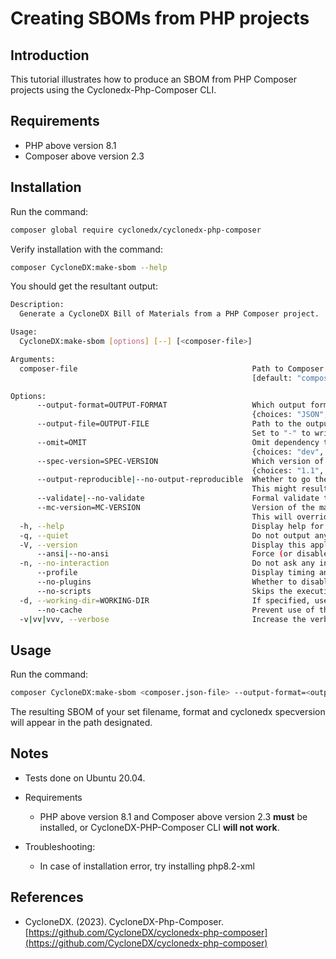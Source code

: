 # Creating SBOMs from PHP projects

## Introduction

This tutorial illustrates how to produce an SBOM from PHP Composer projects using the Cyclonedx-Php-Composer CLI.


## Requirements

* PHP above version 8.1
* Composer above version 2.3


## Installation

Run the command:

```bash
composer global require cyclonedx/cyclonedx-php-composer
```

Verify installation with the command:

```bash
composer CycloneDX:make-sbom --help
```

You should get the resultant output:

```bash
Description:
  Generate a CycloneDX Bill of Materials from a PHP Composer project.

Usage:
  CycloneDX:make-sbom [options] [--] [<composer-file>]

Arguments:
  composer-file                                       Path to Composer config file.
                                                      [default: "composer.json" file in current working directory]

Options:
      --output-format=OUTPUT-FORMAT                   Which output format to use.
                                                      {choices: "JSON", "XML"} [default: "XML"]
      --output-file=OUTPUT-FILE                       Path to the output file.
                                                      Set to "-" to write to STDOUT [default: "-"]
      --omit=OMIT                                     Omit dependency types.
                                                      {choices: "dev", "plugin"} (multiple values allowed)
      --spec-version=SPEC-VERSION                     Which version of CycloneDX spec to use.
                                                      {choices: "1.1", "1.2", "1.3", "1.4", "1.5"} [default: "1.4"]
      --output-reproducible|--no-output-reproducible  Whether to go the extra mile and make the output reproducible.
                                                      This might result in loss of time- and random-based-values.
      --validate|--no-validate                        Formal validate the resulting BOM.
      --mc-version=MC-VERSION                         Version of the main component.
                                                      This will override auto-detection.
  -h, --help                                          Display help for the given command. When no command is given display help for the list command
  -q, --quiet                                         Do not output any message
  -V, --version                                       Display this application version
      --ansi|--no-ansi                                Force (or disable --no-ansi) ANSI output
  -n, --no-interaction                                Do not ask any interactive question
      --profile                                       Display timing and memory usage information
      --no-plugins                                    Whether to disable plugins.
      --no-scripts                                    Skips the execution of all scripts defined in composer.json file.
  -d, --working-dir=WORKING-DIR                       If specified, use the given directory as working directory.
      --no-cache                                      Prevent use of the cache
  -v|vv|vvv, --verbose                                Increase the verbosity of messages: 1 for normal output, 2 for more verbose output and 3 for debug 

```

## Usage

Run the command:

```bash
composer CycloneDX:make-sbom <composer.json-file> --output-format=<output-format> --output-file=<filepath-to-sbom-name>.<output-format> --spec-version=<cyclonedx-specversion>
```

The resulting SBOM of your set filename, format and cyclonedx specversion will appear in the path designated.

## Notes

* Tests done on Ubuntu 20.04.

* Requirements

  * PHP above version 8.1 and Composer above version 2.3 **must** be installed, or CycloneDX-PHP-Composer CLI **will not work**. 

* Troubleshooting:

  * In case of installation error, try installing php8.2-xml


## References

* CycloneDX. (2023). CycloneDX-Php-Composer. [https://github.com/CycloneDX/cyclonedx-php-composer](https://github.com/CycloneDX/cyclonedx-php-composer)

